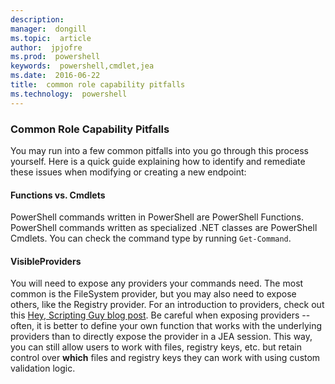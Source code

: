 ```yaml
---
description:  
manager:  dongill
ms.topic:  article
author:  jpjofre
ms.prod:  powershell
keywords:  powershell,cmdlet,jea
ms.date:  2016-06-22
title:  common role capability pitfalls
ms.technology:  powershell
---
```


### Common Role Capability Pitfalls
You may run into a few common pitfalls into you go through this process yourself.
Here is a quick guide explaining how to identify and remediate these issues when modifying or creating a new endpoint:

#### Functions vs. Cmdlets
PowerShell commands written in PowerShell are PowerShell Functions.
PowerShell commands written as specialized .NET classes are PowerShell Cmdlets.
You can check the command type by running `Get-Command`.

#### VisibleProviders
You will need to expose any providers your commands need.
The most common is the FileSystem provider, but you may also need to expose others, like the Registry provider.
For an introduction to providers, check out this [Hey, Scripting Guy blog post](http://blogs.technet.com/b/heyscriptingguy/archive/2015/04/20/find-and-use-windows-powershell-providers.aspx).
Be careful when exposing providers -- often, it is better to define your own function that works with the underlying providers than to directly expose the provider in a JEA session.
This way, you can still allow users to work with files, registry keys, etc. but retain control over **which** files and registry keys they can work with using custom validation logic.

